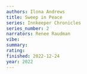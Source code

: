 ```yaml
---
authors: Ilona Andrews
title: Sweep in Peace
series: Innkeeper Chronicles
series_number: 2
narrators: Renee Raudman
vibe:
summary:
rating:
finished: 2022-12-24
year: 2022
---
```

